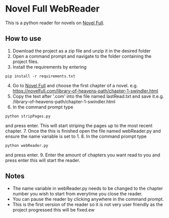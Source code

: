 # Novel Full WebReader

This is a python reader for novels on [Novel Full](https://novelfull.com/).

## How to use

1. Download the project as a zip file and unzip it in the desired folder
2. Open a command prompt and navigate to the folder containing the project files.
3. Install the requirements by entering

```
pip install -r requirements.txt
```

4. Go to [Novel Full](https://novelfull.com/) and choose the first chapter of a novel. e.g. https://novelfull.com/library-of-heavens-path/chapter-1-swindler.html
5. Copy the text after '.com' into the file named lastRead.txt and save it.e.g. /library-of-heavens-path/chapter-1-swindler.html
6. In the command prompt type

```
python stripPages.py
```

and press enter. This will start striping the pages up to the most recent chapter. 7. Once the this is finished open the file named webReader.py and ensure the name variable is set to 1. 8. In the command prompt type

```
python webReader.py
```

and press enter. 9. Enter the amount of chapters you want read to you and press enter this will start the reader.

## Notes

- The name variable in webReader.py needs to be changed to the chapter number you wish to start from everytime you close the reader.
- You can pause the reader by clicking anywhere in the command prompt.
- This is the first version of the reader so it is not very user friendly as the project progressed this will be fixed.ew
